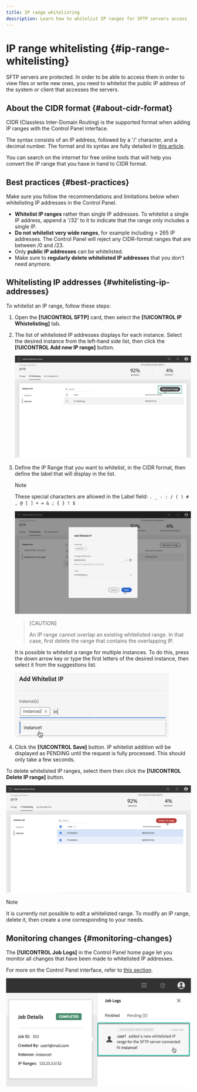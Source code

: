 ```yaml
---
title: IP range whitelisting
description: Learn how to whitelist IP ranges for SFTP servers access
---
```


# IP range whitelisting {#ip-range-whitelisting}

SFTP servers are protected. In order to be able to access them in order to view files or write new ones, you need to whitelist the public IP address of the system or client that accesses the servers.

## About the CIDR format {#about-cidr-format}

CIDR (Classless Inter-Domain Routing) is the supported format when adding IP ranges with the Control Panel interface.

The syntax consists of an IP address, followed by a '/' character, and a decimal number. The format and its syntax are fully detailed in [this article](https://whatismyipaddress.com/cidr).

You can search on the internet for free online tools that will help you convert the IP range that you have in hand to CIDR format.

## Best practices {#best-practices}

Make sure you follow the recommendations and limitations below when whitelisting IP addresses in the Control Panel.

* **Whitelist IP ranges** rather than single IP addresses. To whitelist a single IP address, append a '/32' to it to indicate that the range only includes a single IP.
* **Do not whitelist very wide ranges**, for example including > 265 IP addresses. The Control Panel will reject any CIDR-format ranges that are between /0 and /23.
* Only **public IP addresses** can be whitelisted.
* Make sure to **regularly delete whitelisted IP addresses** that you don't need anymore.

## Whitelisting IP addresses {#whitelisting-ip-addresses}

To whitelist an IP range, follow these steps:

1. Open the **[!UICONTROL SFTP]** card, then select the **[!UICONTROL IP Whistelisting]** tab.
1. The list of whitelisted IP addresses displays for each instance. Select the desired instance from the left-hand side list, then click the **[!UICONTROL Add new IP range]** button.

    ![](assets/control_panel_add_range.png)

1. Define the IP Range that you want to whitelist, in the CIDR format, then define the label that will display in the list.

    >[!NOTE]
    >
    >These special characters are allowed in the Label field:
    > `. _ - : / ( ) # , @ [ ] + = & ; { } ! $`

    ![](assets/control_panel_add_range2.png)

    >[CAUTION]
    >
    >An IP range cannot overlap an existing whitelisted range. In that case, first delete the range that contains the overlapping IP.

    It is possible to whitelist a range for multiple instances. To do this, press the down arrow key or type the first letters of the desired instance, then select it from the suggestions list.

    ![](assets/control_panel_add_range3.png)

1. Click the **[!UICONTROL Save]** button. IP whitelist addition will be displayed as PENDING until the request is fully processed. This should only take a few seconds.

To delete whitelisted IP ranges, select them then click the **[!UICONTROL Delete IP range]** button.

![](assets/control_panel_delete_range2.png)

>[!NOTE]
>
>It is currently not possible to edit a whitelisted range. To modify an IP range, delete it, then create a one corresponding to your needs.

## Monitoring changes {#monitoring-changes}

The **[!UICONTROL Job Logs]** in the Control Panel home page let you monitor all changes that have been made to whitelisted IP addresses.

For more on the Control Panel interface, refer to [this section](../../discover/using/discovering-the-interface.md).

![](assets/control_panel_ip_logNEW.png)

